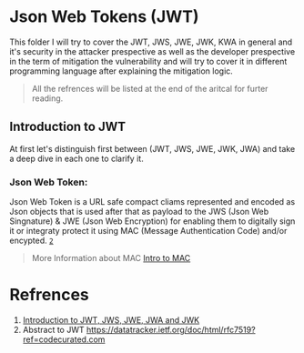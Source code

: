 # Json Web Tokens (JWT)

This folder I will try to cover the JWT, JWS, JWE, JWK, KWA in general and it's security in the attacker prespective as well as the developer prespective in the term of mitigation the vulnerability and will try to cover it in different programming language after explaining the mitigation logic.

> All the refrences will be listed at the end of the aritcal for furter reading.

## Introduction to JWT

At first let's distinguish first between (JWT, JWS, JWE, JWK, JWA) and take a deep dive in each one to clarify it.

### Json Web Token:

Json Web Token is a URL safe compact cliams represented and encoded as Json objects that is used after that as payload to the JWS (Json Web Singnature) & JWE (Json Web Encryption) for enabling them to digitally sign it or integraty protect it using MAC (Message Authentication Code) and/or encypted. [`2`](#Refrences)

> More Information about MAC [Intro to MAC](../MAC%20&%20PGP:%20Secure%20Messageing/MAC%20(Message%20Authentication%20Code).md)


# Refrences

1. [Introduction to JWT, JWS, JWE, JWA and JWK](https://codecurated.com/blog/introduction-to-jwt-jws-jwe-jwa-jwk/)
2. Abstract to JWT https://datatracker.ietf.org/doc/html/rfc7519?ref=codecurated.com